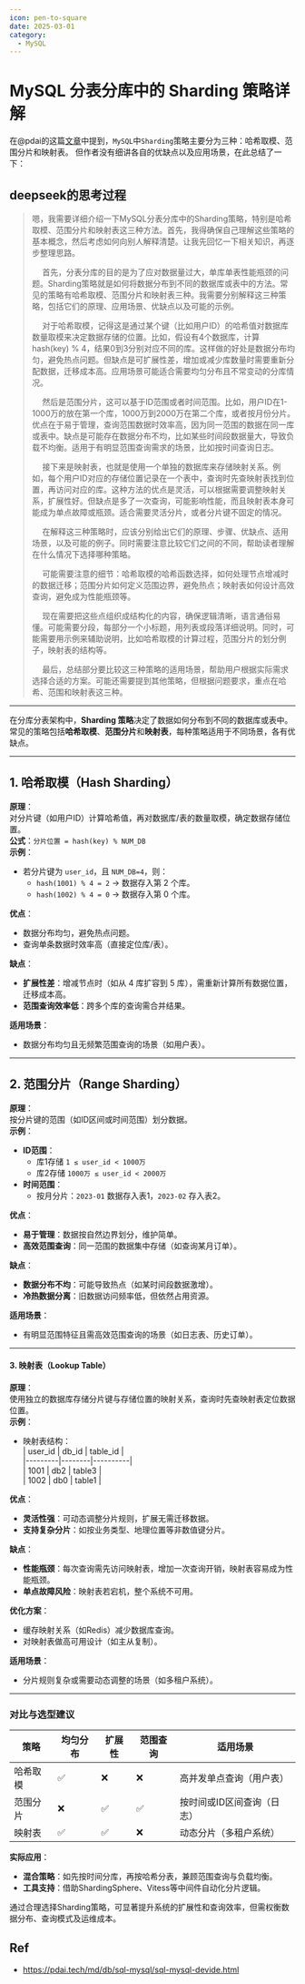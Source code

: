 ```yaml
---
icon: pen-to-square
date: 2025-03-01
category:
  - MySQL
---
```


# MySQL 分表分库中的 Sharding 策略详解

在@pdai的这篇[文章](https://pdai.tech/md/db/sql-mysql/sql-mysql-devide.html)中提到，`MySQL`中`Sharding`策略主要分为三种：哈希取模、范围分片和映射表。
但作者没有细讲各自的优缺点以及应用场景，在此总结了一下：

## deepseek的思考过程
> 嗯，我需要详细介绍一下MySQL分表分库中的Sharding策略，特别是哈希取模、范围分片和映射表这三种方法。首先，我得确保自己理解这些策略的基本概念，然后考虑如何向别人解释清楚。让我先回忆一下相关知识，再逐步整理思路。
>
> 　
> 首先，分表分库的目的是为了应对数据量过大，单库单表性能瓶颈的问题。Sharding策略就是如何将数据分布到不同的数据库或表中的方法。常见的策略有哈希取模、范围分片和映射表三种。我需要分别解释这三种策略，包括它们的原理、应用场景、优缺点以及可能的示例。
>
>　
> 对于哈希取模，记得这是通过某个键（比如用户ID）的哈希值对数据库数量取模来决定数据存储的位置。比如，假设有4个数据库，计算hash(key) % 4，结果0到3分别对应不同的库。这样做的好处是数据分布均匀，避免热点问题。但缺点是可扩展性差，增加或减少库数量时需要重新分配数据，迁移成本高。应用场景可能适合需要均匀分布且不常变动的分库情况。
>
> 　
> 然后是范围分片，这可以基于ID范围或者时间范围。比如，用户ID在1-1000万的放在第一个库，1000万到2000万在第二个库，或者按月份分片。优点在于易于管理，查询范围数据时效率高，因为同一范围的数据在同一库或表中。缺点是可能存在数据分布不均，比如某些时间段数据量大，导致负载不均衡。适用于有明显范围查询需求的场景，比如按时间查询日志。
>
> 　
> 接下来是映射表，也就是使用一个单独的数据库来存储映射关系。例如，每个用户ID对应的存储位置记录在一个表中，查询时先查映射表找到位置，再访问对应的库。这种方法的优点是灵活，可以根据需要调整映射关系，扩展性好。但缺点是多了一次查询，可能影响性能，而且映射表本身可能成为单点故障或瓶颈。适合需要灵活分片，或者分片键不固定的情况。
>
> 　
> 在解释这三种策略时，应该分别给出它们的原理、步骤、优缺点、适用场景，以及可能的例子。同时需要注意比较它们之间的不同，帮助读者理解在什么情况下选择哪种策略。
>
> 　
> 可能需要注意的细节：哈希取模的哈希函数选择，如何处理节点增减时的数据迁移；范围分片如何定义范围边界，避免热点；映射表如何设计高效查询，避免成为性能瓶颈等。
>
> 　
> 现在需要把这些点组织成结构化的内容，确保逻辑清晰，语言通俗易懂。可能需要分段，每部分一个小标题，用列表或段落详细说明。同时，可能需要用示例来辅助说明，比如哈希取模的计算过程，范围分片的划分例子，映射表的结构等。
>
> 　
> 最后，总结部分要比较这三种策略的适用场景，帮助用户根据实际需求选择合适的方案。可能还需要提到其他策略，但根据问题要求，重点在哈希、范围和映射表这三种。

---

在分库分表架构中，**Sharding 策略**决定了数据如何分布到不同的数据库或表中。常见的策略包括**哈希取模**、**范围分片**和**映射表**，每种策略适用于不同场景，各有优缺点。

---

## 1. **哈希取模（Hash Sharding）**
**原理**：  
对分片键（如用户ID）计算哈希值，再对数据库/表的数量取模，确定数据存储位置。  
**公式**：`分片位置 = hash(key) % NUM_DB`  
**示例**：  
- 若分片键为 `user_id`，且 `NUM_DB=4`，则：  
  - `hash(1001) % 4 = 2` → 数据存入第 2 个库。  
  - `hash(1002) % 4 = 0` → 数据存入第 0 个库。  

**优点**：  
- 数据分布均匀，避免热点问题。  
- 查询单条数据时效率高（直接定位库/表）。  

**缺点**：  
- **扩展性差**：增减节点时（如从 4 库扩容到 5 库），需重新计算所有数据位置，迁移成本高。  
- **范围查询效率低**：跨多个库的查询需合并结果。  

**适用场景**：  
- 数据分布均匀且无频繁范围查询的场景（如用户表）。  

---

## 2. **范围分片（Range Sharding）**
**原理**：  
按分片键的范围（如ID区间或时间范围）划分数据。  
**示例**：  
- **ID范围**：  
  - 库1存储 `1 ≤ user_id < 1000万`  
  - 库2存储 `1000万 ≤ user_id < 2000万`  
- **时间范围**：  
  - 按月分片：`2023-01` 数据存入表1，`2023-02` 存入表2。  

**优点**：  
- **易于管理**：数据按自然边界划分，维护简单。  
- **高效范围查询**：同一范围的数据集中存储（如查询某月订单）。  

**缺点**：  
- **数据分布不均**：可能导致热点（如某时间段数据激增）。  
- **冷热数据分离**：旧数据访问频率低，但依然占用资源。  

**适用场景**：  
- 有明显范围特征且需高效范围查询的场景（如日志表、历史订单）。  

---

#### 3. **映射表（Lookup Table）**
**原理**：  
使用独立的数据库存储分片键与存储位置的映射关系，查询时先查映射表定位数据位置。  
**示例**：  
- 映射表结构：  
  | user_id | db_id  | table_id |  
  |---------|--------|----------|  
  | 1001    | db2    | table3   |  
  | 1002    | db0    | table1   |  

**优点**：  
- **灵活性强**：可动态调整分片规则，扩展无需迁移数据。  
- **支持复杂分片**：如按业务类型、地理位置等非数值键分片。  

**缺点**：  
- **性能瓶颈**：每次查询需先访问映射表，增加一次查询开销，映射表容易成为性能瓶颈。
- **单点故障风险**：映射表若宕机，整个系统不可用。  

**优化方案**：  
- 缓存映射关系（如Redis）减少数据库查询。  
- 对映射表做高可用设计（如主从复制）。  

**适用场景**：  
- 分片规则复杂或需要动态调整的场景（如多租户系统）。  

---

### **对比与选型建议**
| **策略**     | **均匀分布** | **扩展性** | **范围查询** | **适用场景**               |  
|--------------|--------------|------------|--------------|----------------------------|  
| 哈希取模     | ✅            | ❌          | ❌            | 高并发单点查询（用户表）   |  
| 范围分片     | ❌            | ✅          | ✅            | 按时间或ID区间查询（日志） |  
| 映射表       | ✅            | ✅          | ❌            | 动态分片（多租户系统）     |  

**实际应用**：  
- **混合策略**：如先按时间分库，再按哈希分表，兼顾范围查询与负载均衡。  
- **工具支持**：借助ShardingSphere、Vitess等中间件自动化分片逻辑。  

通过合理选择Sharding策略，可显著提升系统的扩展性和查询效率，但需权衡数据分布、查询模式及运维成本。




## Ref
- https://pdai.tech/md/db/sql-mysql/sql-mysql-devide.html
